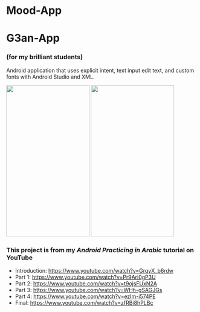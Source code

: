 # Mood-App
# G3an-App
### (for my brilliant students)
Android application that uses explicit intent, text input edit text, and custom fonts with Android Studio and XML.

<img src="https://user-images.githubusercontent.com/35191573/79606312-b1ff6580-80f1-11ea-9a8d-b95b45ceebcb.png" width="220" height="400" />
<img src="https://user-images.githubusercontent.com/35191573/79606358-c4799f00-80f1-11ea-8ccd-ea5e6a95a874.png" width="220" height="400" />

### This project is from my *Android Practicing in Arabic* tutorial on YouTube

- Introduction: https://www.youtube.com/watch?v=GrqyX_b6rdw
- Part 1: https://www.youtube.com/watch?v=Pr9Ari0gP3U
- Part 2: https://www.youtube.com/watch?v=t9ojsFUxN2A
- Part 3: https://www.youtube.com/watch?v=WHh-gSAGJGs
- Part 4: https://www.youtube.com/watch?v=ezIm-i574PE
- Final: https://www.youtube.com/watch?v=zfRBi8hPLBc
